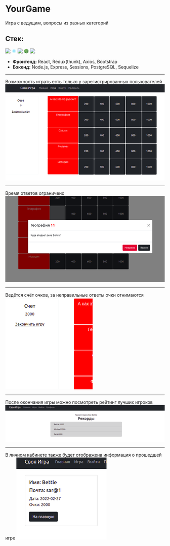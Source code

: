 # YourGame
Игра с ведущим, вопросы из разных категорий

## Cтек:

[<img src="https://upload.wikimedia.org/wikipedia/commons/thumb/9/99/Unofficial_JavaScript_logo_2.svg/1200px-Unofficial_JavaScript_logo_2.svg.png" width=3%>]('')
[<img src="https://raw.githubusercontent.com/github/explore/80688e429a7d4ef2fca1e82350fe8e3517d3494d/topics/react/react.png" width=3%>]('')
[<img src="https://camo.githubusercontent.com/d3d1874579d4c426185cc3f0b5819d05cad0e3cb0d62ce2b182daea2abab84b3/68747470733a2f2f696d672e69636f6e73382e636f6d2f636f6c6f722f34382f3030303030302f72656475782e706e67" width=3%>]('')
[<img src="https://raw.githubusercontent.com/github/explore/80688e429a7d4ef2fca1e82350fe8e3517d3494d/topics/nodejs/nodejs.png" width=3%>]('')
[<img src="https://upload.wikimedia.org/wikipedia/commons/2/29/Postgresql_elephant.svg" width=3%>]('')

+ **Фронтенд:** React, Redux(thunk), Axios, Bootstrap
+ **Бэкенд:** Node.js, Express, Sessions, PostgreSQL, Sequelize

***
Возможность играть есть только у зарегистрированных пользователей
<img src="./img/1.png">

***
Время ответов ограничено
<img src="./img/2.png">

***
Ведётся счёт очков, за неправильные ответы очки отнимаются
<img src="./img/3.png">

***
После окончания игры можно посмотреть рейтинг лучших игроков
<img src="./img/4.png">

***
В личном кабинете также будет отображена информация о прошедшей игре
<img src="./img/5.png">

